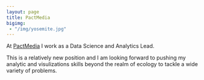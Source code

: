 ```yaml
---
layout: page
title: PactMedia
bigimg:
 - "/img/yosemite.jpg"
---
```


At [PactMedia](https://pactmedia.org/) I work as a Data Science and Analytics Lead. 

This is a relatively new position and I am looking forward to pushing my analytic and visulizations skills beyond the realm of ecology to tackle a wide variety of problems. 
